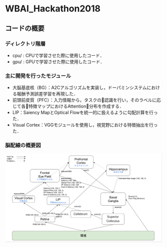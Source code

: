 # WBAI_Hackathon2018

## コードの概要
### ディレクトリ階層
- cpu/ : CPUで学習させた際に使用したコード．
- gpu/ : GPUで学習させた際に使用したコード．

### 主に開発を行ったモジュール
- 大脳基底核（BG）：A2Cアルゴリズムを実装し，ドーパミンシステムにおける報酬予測誤差学習を再現した．
- 前頭前皮質（PFC）：入力情報から，タスクの認識を行い，そのラベルに応じて各特徴マップにおけるAttention分布を作成する．
- LIP：Saiency MapとOptical Flowを統一的に扱えるように勾配計算を行った．
- Visual Cortex：VGGモジュールを使用し，視覚野における特徴抽出を行った．

### 脳配線の概要図
![Brain Map](./assets/brain_map.png)